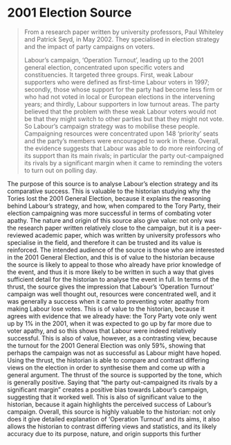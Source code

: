 # 2001 Election Source


> From a research paper written by university professors, Paul Whiteley and Patrick Seyd, in May 2002. They specialised in election strategy and the impact of party campaigns on voters. 
> 
> Labour’s campaign, ‘Operation Turnout’, leading up to the 2001 general election, concentrated upon specific voters and constituencies. It targeted three groups. First, weak Labour supporters who were defined as first-time Labour voters in 1997; secondly, those whose support for the party had become less firm or who had not voted in local or European elections in the intervening years; and thirdly, Labour supporters in low turnout areas. The party believed that the problem with these weak Labour voters would not be that they might switch to other parties but that they might not vote. So Labour’s campaign strategy was to mobilise these people. Campaigning resources were concentrated upon 148 ‘priority’ seats and the party’s members were encouraged to work in these. Overall, the evidence suggests that Labour was able to do more reinforcing of its support than its main rivals; in particular the party out-campaigned its rivals by a significant margin when it came to reminding the voters to turn out on polling day.


The purpose of this source is to analyse Labour’s election strategy and its comparative success. This is valuable to the historian studying why the Tories lost the 2001 General Election, because it explains the reasoning behind Labour’s strategy, and how, when compared to the Tory Party, their election campaigning was more successful in terms of combating voter apathy. The nature and origin of this source also give value: not only was the research paper written relatively close to the campaign, but it is a peer-reviewed academic paper, which was written by university professors who specialise in the field, and therefore it can be trusted and its value is reinforced. The intended audience of the source is those who are interested in the 2001 General Election, and this is of value to the historian because the source is likely to appeal to those who already have prior knowledge of the event, and thus it is more likely to be written in such a way that gives sufficient detail for the historian to analyse the event in full. In terms of the thrust, the source gives the impression that Labour’s ‘Operation Turnout’ campaign was well thought out, resources were concentrated well, and it was generally a success when it came to preventing voter apathy from making Labour lose votes. This is of value to the historian, because it agrees with evidence that we already have: the Tory Party vote only went up by 1% in the 2001, when it was expected to go up by far more due to voter apathy, and so this shows that Labour were indeed relatively successful. This is also of value, however, as a contrasting view, because the turnout for the 2001 General Election was only 59%, showing that perhaps the campaign was not as successful as Labour might have hoped. Using the thrust, the historian is able to compare and contrast differing views on the election in order to synthesise them and come up with a general argument. The thrust of the source is supported by the tone, which is generally positive. Saying that “the party out-campaigned its rivals by a significant margin” creates a positive bias towards Labour’s campaign, suggesting that it worked well. This is also of significant value to the historian, because it again highlights the perceived success of Labour’s campaign. Overall, this source is highly valuable to the historian: not only does it give detailed explanation of ‘Operation Turnout’ and its aims, it also allows the historian to contrast differing views and statistics, and its likely accuracy due to its purpose, nature, and origin supports this further